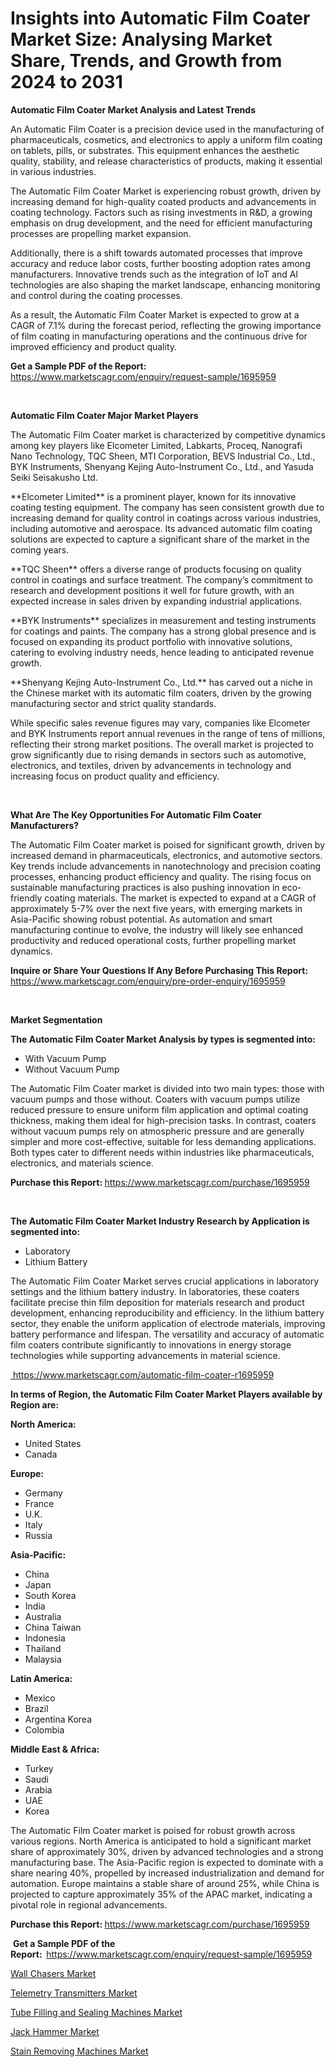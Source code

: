 <p><h1>Insights into Automatic Film Coater Market Size: Analysing Market Share, Trends, and Growth from 2024 to 2031</h1></p><p><strong>Automatic Film Coater Market Analysis and Latest Trends</strong></p>
<p><p>An Automatic Film Coater is a precision device used in the manufacturing of pharmaceuticals, cosmetics, and electronics to apply a uniform film coating on tablets, pills, or substrates. This equipment enhances the aesthetic quality, stability, and release characteristics of products, making it essential in various industries. </p><p>The Automatic Film Coater Market is experiencing robust growth, driven by increasing demand for high-quality coated products and advancements in coating technology. Factors such as rising investments in R&D, a growing emphasis on drug development, and the need for efficient manufacturing processes are propelling market expansion. </p><p>Additionally, there is a shift towards automated processes that improve accuracy and reduce labor costs, further boosting adoption rates among manufacturers. Innovative trends such as the integration of IoT and AI technologies are also shaping the market landscape, enhancing monitoring and control during the coating processes. </p><p>As a result, the Automatic Film Coater Market is expected to grow at a CAGR of 7.1% during the forecast period, reflecting the growing importance of film coating in manufacturing operations and the continuous drive for improved efficiency and product quality.</p></p>
<p><strong>Get a Sample PDF of the Report:&nbsp;</strong> <a href="https://www.marketscagr.com/enquiry/request-sample/1695959?utm_campaign=1284&utm_medium=2&utm_source=Github&utm_content=ia&utm_term=19102024&utm_id=automatic-film-coater">https://www.marketscagr.com/enquiry/request-sample/1695959</a></p>
<p>&nbsp;</p>
<p><strong>Automatic Film Coater Major Market Players</strong></p>
<p><p>The Automatic Film Coater market is characterized by competitive dynamics among key players like Elcometer Limited, Labkarts, Proceq, Nanografi Nano Technology, TQC Sheen, MTI Corporation, BEVS Industrial Co., Ltd., BYK Instruments, Shenyang Kejing Auto-Instrument Co., Ltd., and Yasuda Seiki Seisakusho Ltd. </p><p>**Elcometer Limited** is a prominent player, known for its innovative coating testing equipment. The company has seen consistent growth due to increasing demand for quality control in coatings across various industries, including automotive and aerospace. Its advanced automatic film coating solutions are expected to capture a significant share of the market in the coming years.</p><p>**TQC Sheen** offers a diverse range of products focusing on quality control in coatings and surface treatment. The company’s commitment to research and development positions it well for future growth, with an expected increase in sales driven by expanding industrial applications.</p><p>**BYK Instruments** specializes in measurement and testing instruments for coatings and paints. The company has a strong global presence and is focused on expanding its product portfolio with innovative solutions, catering to evolving industry needs, hence leading to anticipated revenue growth.</p><p>**Shenyang Kejing Auto-Instrument Co., Ltd.** has carved out a niche in the Chinese market with its automatic film coaters, driven by the growing manufacturing sector and strict quality standards.</p><p>While specific sales revenue figures may vary, companies like Elcometer and BYK Instruments report annual revenues in the range of tens of millions, reflecting their strong market positions. The overall market is projected to grow significantly due to rising demands in sectors such as automotive, electronics, and textiles, driven by advancements in technology and increasing focus on product quality and efficiency.</p></p>
<p>&nbsp;</p>
<p><strong>What Are The Key Opportunities For Automatic Film Coater Manufacturers?</strong></p>
<p><p>The Automatic Film Coater market is poised for significant growth, driven by increased demand in pharmaceuticals, electronics, and automotive sectors. Key trends include advancements in nanotechnology and precision coating processes, enhancing product efficiency and quality. The rising focus on sustainable manufacturing practices is also pushing innovation in eco-friendly coating materials. The market is expected to expand at a CAGR of approximately 5-7% over the next five years, with emerging markets in Asia-Pacific showing robust potential. As automation and smart manufacturing continue to evolve, the industry will likely see enhanced productivity and reduced operational costs, further propelling market dynamics.</p></p>
<p><strong>Inquire or Share Your Questions If Any Before Purchasing This Report:</strong> <a href="https://www.marketscagr.com/enquiry/pre-order-enquiry/1695959?utm_campaign=1284&utm_medium=2&utm_source=Github&utm_content=ia&utm_term=19102024&utm_id=automatic-film-coater">https://www.marketscagr.com/enquiry/pre-order-enquiry/1695959</a></p>
<p>&nbsp;</p>
<p><strong>Market Segmentation</strong></p>
<p><strong>The Automatic Film Coater Market Analysis by types is segmented into:</strong></p>
<p><ul><li>With Vacuum Pump</li><li>Without Vacuum Pump</li></ul></p>
<p><p>The Automatic Film Coater market is divided into two main types: those with vacuum pumps and those without. Coaters with vacuum pumps utilize reduced pressure to ensure uniform film application and optimal coating thickness, making them ideal for high-precision tasks. In contrast, coaters without vacuum pumps rely on atmospheric pressure and are generally simpler and more cost-effective, suitable for less demanding applications. Both types cater to different needs within industries like pharmaceuticals, electronics, and materials science.</p></p>
<p><strong>Purchase this Report:&nbsp;</strong><a href="https://www.marketscagr.com/purchase/1695959?utm_campaign=1284&utm_medium=2&utm_source=Github&utm_content=ia&utm_term=19102024&utm_id=automatic-film-coater">https://www.marketscagr.com/purchase/1695959</a></p>
<p>&nbsp;</p>
<p><strong>The Automatic Film Coater Market Industry Research by Application is segmented into:</strong></p>
<p><ul><li>Laboratory</li><li>Lithium Battery</li></ul></p>
<p><p>The Automatic Film Coater Market serves crucial applications in laboratory settings and the lithium battery industry. In laboratories, these coaters facilitate precise thin film deposition for materials research and product development, enhancing reproducibility and efficiency. In the lithium battery sector, they enable the uniform application of electrode materials, improving battery performance and lifespan. The versatility and accuracy of automatic film coaters contribute significantly to innovations in energy storage technologies while supporting advancements in material science.</p></p>
<p><a href="https://www.marketscagr.com/automatic-film-coater-r1695959?utm_campaign=1284&utm_medium=2&utm_source=Github&utm_content=ia&utm_term=19102024&utm_id=automatic-film-coater">&nbsp;https://www.marketscagr.com/automatic-film-coater-r1695959</a></p>
<p><strong>In terms of Region, the Automatic Film Coater Market Players available by Region are:</strong></p>
<p>
    <p> <strong> North America: </strong>
        <ul>
            <li>United States</li>
            <li>Canada</li>
        </ul>
        </p> 
    <p> <strong> Europe: </strong>
        <ul>
            <li>Germany</li>
            <li>France</li>
            <li>U.K.</li>
            <li>Italy</li>
            <li>Russia</li>
        </ul>
        </p> 
    <p> <strong> Asia-Pacific: </strong>
        <ul>
            <li>China</li>
            <li>Japan</li>
            <li>South Korea</li>
            <li>India</li>
            <li>Australia</li>
            <li>China Taiwan</li>
            <li>Indonesia</li>
            <li>Thailand</li>
            <li>Malaysia</li>
        </ul>
        </p> 
    <p> <strong> Latin America: </strong>
        <ul>
            <li>Mexico</li>
            <li>Brazil</li>
            <li>Argentina Korea</li>
            <li>Colombia</li>
        </ul>
        </p> 
    <p> <strong> Middle East & Africa: </strong>
        <ul>
            <li>Turkey</li>
            <li>Saudi</li>
            <li>Arabia</li>
            <li>UAE</li>
            <li>Korea</li>
        </ul>
    </p>
    </p>
<p><p>The Automatic Film Coater market is poised for robust growth across various regions. North America is anticipated to hold a significant market share of approximately 30%, driven by advanced technologies and a strong manufacturing base. The Asia-Pacific region is expected to dominate with a share nearing 40%, propelled by increased industrialization and demand for automation. Europe maintains a stable share of around 25%, while China is projected to capture approximately 35% of the APAC market, indicating a pivotal role in regional advancements.</p></p>
<p><strong>Purchase this Report: </strong><a href="https://www.marketscagr.com/purchase/1695959?utm_campaign=1284&utm_medium=2&utm_source=Github&utm_content=ia&utm_term=19102024&utm_id=automatic-film-coater">https://www.marketscagr.com/purchase/1695959</a></p>
<p>&nbsp;<strong>Get a Sample PDF of the Report:&nbsp;&nbsp;</strong><a href="https://www.marketscagr.com/enquiry/request-sample/1695959?utm_campaign=1284&utm_medium=2&utm_source=Github&utm_content=ia&utm_term=19102024&utm_id=automatic-film-coater">https://www.marketscagr.com/enquiry/request-sample/1695959</a></p>
<p><strong></strong></p>
<p><p><a href="https://issuu.com/reportprime-2/docs/wall-chasers-market-size-2030.pptx_987612614a74f0?utm_campaign=1284&utm_medium=2&utm_source=Github&utm_content=ia&utm_term=19102024&utm_id=automatic-film-coater">Wall Chasers Market</a></p><p><a href="https://www.linkedin.com/pulse/emerging-trends-telemetry-transmitters-market-global-outlook-fxqme?utm_campaign=1284&utm_medium=2&utm_source=Github&utm_content=ia&utm_term=19102024&utm_id=automatic-film-coater">Telemetry Transmitters Market</a></p><p><a href="https://www.linkedin.com/pulse/navigating-tube-filling-sealing-machines-market-expert-analysis-0pmsc?utm_campaign=1284&utm_medium=2&utm_source=Github&utm_content=ia&utm_term=19102024&utm_id=automatic-film-coater">Tube Filling and Sealing Machines Market</a></p><p><a href="https://issuu.com/reportprime-2/docs/jack-hammer-market-size-2030.pptx_9d50d3ad3f658a?utm_campaign=1284&utm_medium=2&utm_source=Github&utm_content=ia&utm_term=19102024&utm_id=automatic-film-coater">Jack Hammer Market</a></p><p><a href="https://www.linkedin.com/pulse/stain-removing-machines-market-indicators-size-regional-breakdown-ls5nc?utm_campaign=1284&utm_medium=2&utm_source=Github&utm_content=ia&utm_term=19102024&utm_id=automatic-film-coater">Stain Removing Machines Market</a></p></p>